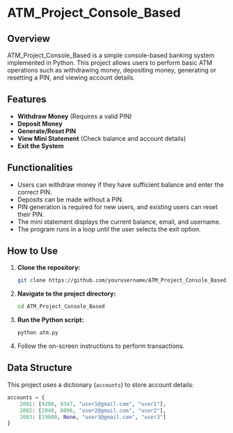 # ATM_Project_Console_Based

## Overview
ATM_Project_Console_Based is a simple console-based banking system implemented in Python. This project allows users to perform basic ATM operations such as withdrawing money, depositing money, generating or resetting a PIN, and viewing account details.

## Features
- **Withdraw Money** (Requires a valid PIN)
- **Deposit Money**
- **Generate/Reset PIN**
- **View Mini Statement** (Check balance and account details)
- **Exit the System**

## Functionalities
- Users can withdraw money if they have sufficient balance and enter the correct PIN.
- Deposits can be made without a PIN.
- PIN generation is required for new users, and existing users can reset their PIN.
- The mini statement displays the current balance, email, and username.
- The program runs in a loop until the user selects the exit option.

## How to Use

1. **Clone the repository:**
    ```bash
    git clone https://github.com/yourusername/ATM_Project_Console_Based.git
    ```

2. **Navigate to the project directory:**
    ```bash
    cd ATM_Project_Console_Based
    ```

3. **Run the Python script:**
    ```bash
    python atm.py
    ```

4. Follow the on-screen instructions to perform transactions.

## Data Structure
This project uses a dictionary (`accounts`) to store account details:

```python
accounts = {
    2001: [9200, 9347, "user1@gmail.com", "user1"],
    2002: [2040, 8096, "user2@gmail.com", "user2"],
    2003: [19000, None, "user3@gmail.com", "user3"]
}
